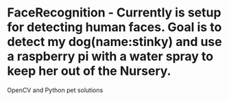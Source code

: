 # FaceRecognition - Currently is setup for detecting human faces. Goal is to detect my dog(name:stinky) and use a raspberry pi with a water spray to keep her out of the Nursery.
 OpenCV and Python pet solutions

